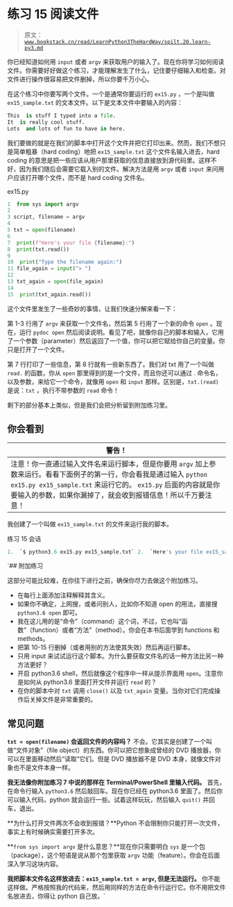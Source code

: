 # 练习 15 阅读文件

> 原文：[`www.bookstack.cn/read/LearnPython3TheHardWay/spilt.20.learn-py3.md`](https://www.bookstack.cn/read/LearnPython3TheHardWay/spilt.20.learn-py3.md)

你已经知道如何用 `input` 或者 `argv` 来获取用户的输入了。现在你将学习如何阅读文件。你需要好好做这个练习，才能理解发生了什么，记住要仔细输入和检查。对文件进行操作很容易把文件删掉，所以你要千万小心。

在这个练习中你要写两个文件。一个是通常你要运行的 `ex15.py` ，一个是叫做 `ex15_sample.txt` 的文本文件。以下是文本文件中要输入的内容：

```py
This  is stuff I typed into a file.
It  is really cool stuff.
Lots  and lots of fun to have in here.
```

我们要做的就是在我们的脚本中打开这个文件并把它打印出来。然而，我们不想只是简单粗暴（hard coding）地把 `ex15_sample.txt` 这个文件名输入进去，hard coding 的意思是把一些应该从用户那里获取的信息直接放到源代码里。这样不好，因为我们随后会需要它载入别的文件。解决方法是用 `argv` 或者 `input` 来问用户应该打开哪个文件，而不是 hard coding 文件名。

ex15.py

```py
1  from sys import argv
2
3 script, filename = argv
4
5 txt = open(filename)
6
7  print(f"Here's your file {filename}:")
8  print(txt.read())
9
10  print("Type the filename again:")
11 file_again = input("> ")
12
13 txt_again = open(file_again)
14
15  print(txt_again.read())
```

这个文件里发生了一些奇妙的事情，让我们快速分解来看一下：

第 1-3 行用了 `argv` 来获取一个文件名，然后第 5 行用了一个新的命令 `open` 。现在，运行 `pydoc open` 然后阅读说明。看见了吧，就像你自己的脚本和输入，它用了一个参数（parameter）然后返回了一个值，你可以把它赋给你自己的变量。你只是打开了一个文件。

第 7 行打印了一些信息，第 8 行就有一些新东西了。我们对 txt 用了一个叫做 `read.` 的函数，你从 `open` 那里得到的是一个文件，而且你还可以通过 . 命令名，以及参数，来给它一个命令，就像用 `open` 和 `input` 那样。区别是，`txt.(read)` 是说：`txt` ，执行不带参数的 `read` 命令！

剩下的部分基本上类似，但是我们会把分析留到附加练习里。

## 你会看到

| 警告！ |
| --- |
| 注意！你一直通过输入文件名来运行脚本，但是你要用 `argv` 加上参数来运行。看看下面例子的第一行，你会看我是通过输入 `python ex15.py ex15_sample.txt` 来运行它的。 `ex15.py` 后面的内容就是你要输入的参数，如果你漏掉了，就会收到报错信息！所以千万要注意！ |

我创建了一个叫做 `ex15_sample.txt` 的文件来运行我的脚本。

练习 15 会话

```py
1.  `$ python3.6 ex15.py ex15_sample.txt` 2.  `Here's your file ex15_sample.txt:`3.  `This is stuff I typed into a file.`4.  `It is really cool stuff.`5.  `Lots and lots of fun to have in here.`7.  ``Type the filename again:``8.  ``>   ex15_sample.txt``9.  ``This is stuff I typed into a file.``10.  ``It is really cool stuff.``11.  ``Lots and lots of fun to have in here.``
```

 `## 附加练习

这部分可能比较难，在你往下进行之前，确保你尽力去做这个附加练习。

*   在每行上面添加注释解释其含义。
*   如果你不确定，上网搜，或者问别人，比如你不知道 open 的用法，直接搜 `python3.6 open` 即可。
*   我在这儿用的是“命令”（command）这个词，不过，它也叫“函数”（function）或者“方法”（method）。你会在本书后面学到 functions 和 methods。
*   把第 10-15 行删掉（或者用别的方法使其失效）然后再运行脚本。
*   只用 input 来试试运行这个脚本。为什么要获取文件名的话一种方法比另一种方法更好？
*   开启 python3.6 shell，然后就像这个程序中一样从提示界面用 `open`。注意你是如何从 python3.6 里面打开文件并运行 `read` 的？
*   在你的脚本中对 `txt` 调用 `close()` 以及 `txt_again` 变量。当你对它们完成操作后关掉文件是非常重要的。

## 常见问题

**`txt = open(filename)` 会返回文件的内容吗？** 不会。它其实是创建了一个叫做“文件对象”（file object）的东西。你可以把它想象成曾经的 DVD 播放器，你可以在里面移动然后“读取”它们。但是 DVD 播放器不是 DVD 本身，就像文件对象也不是文件本身一样。

**我无法像你附加练习 7 中说的那样在 Terminal/PowerShell 里输入代码。** 首先，在命令行输入 `python3.6` 然后敲回车。现在你已经在 python3.6 里面了。然后你可以输入代码，python 就会运行一些。试着这样玩玩，然后输入 `quit()` 并回车，退出。

**为什么打开文件两次不会收到报错？**Python 不会限制你只能打开一次文件，事实上有时候确实需要打开多次。

**`from sys import argv` 是什么意思？**现在你只需要明白 `sys` 是一个包（package），这个短语是说从那个包里获取 `argv` 功能（feature）。你会在后面深入学习这块内容。

**我把脚本文件名这样放进去：`ex15_sample.txt = argv`, 但是无法运行。** 你不能这样做。严格按照我的代码来，然后用同样的方法在命令行运行它。你不用把文件名放进去，你得让 python 自己放。`